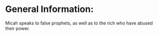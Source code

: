 # General Information:

Micah speaks to false prophets, as well as to the rich who have abused their power.